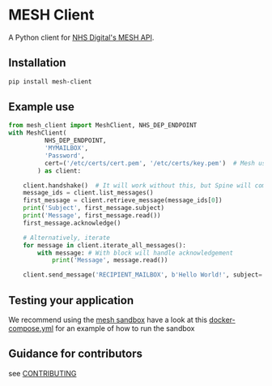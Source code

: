 MESH Client
===========

A Python client for [NHS Digital's MESH API](https://digital.nhs.uk/developer/api-catalogue/message-exchange-for-social-care-and-health-api).

Installation
------------

```bash
pip install mesh-client
```

Example use
-----------

```python
from mesh_client import MeshClient, NHS_DEP_ENDPOINT
with MeshClient(
          NHS_DEP_ENDPOINT,
          'MYMAILBOX',
          'Password',
          cert=('/etc/certs/cert.pem', '/etc/certs/key.pem')  # Mesh uses SSL, so you'll need some certs
        ) as client:

    client.handshake()  # It will work without this, but Spine will complain
    message_ids = client.list_messages()
    first_message = client.retrieve_message(message_ids[0])
    print('Subject', first_message.subject)
    print('Message', first_message.read())
    first_message.acknowledge()

    # Alternatively, iterate
    for message in client.iterate_all_messages():
        with message: # With block will handle acknowledgement
            print('Message', message.read())

    client.send_message('RECIPIENT_MAILBOX', b'Hello World!', subject='Important message')
```

Testing your application
------------------------

We recommend using the [mesh sandbox](https://github.com/NHSDigital/mesh-sandbox) 
have a look at this [docker-compose.yml](docker-compose.yml) for an example of how to run the sandbox


Guidance for contributors
-------------------------

see [CONTRIBUTING](CONTRIBUTING.md)

